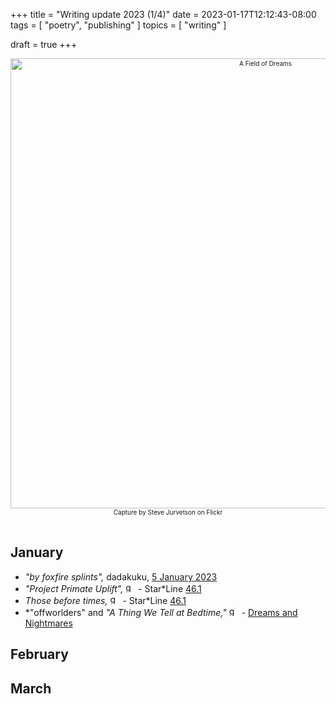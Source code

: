 +++
title = "Writing update 2023 (1/4)"
date = 2023-01-17T12:12:43-08:00
tags = [
  "poetry",
  "publishing"
]
topics = [
  "writing"
]

draft = true
+++
<div align="center" style="font-size:x-small"><img src="https://milkfish08.s3.amazonaws.com/photo/blog/40054482212_3d4849f1aa_c.jpg" width="800" height="720" alt="A Field of Dreams"
title="A Field of Dreams" /><br />
Capture by Steve Jurvetson on Flickr</div><br clear="all" />

## January

* *"by foxfire splints",* dadakuku, [5 January 2023](https://dadakuku.com/2023/01/05/181/)
* *"Project Primate Uplift",* <img src="https://milkfish08.s3.amazonaws.com/photo/blog/award_star_gold_1.png" width=16 height=16 title="gold star" /> - Star*Line [46.1](https://sfpoetry.com/sl/issues/starline46.1.html)
* *Those before times,* <img src="https://milkfish08.s3.amazonaws.com/photo/blog/award_star_gold_1.png" width=16 height=16 title="gold star" /> - Star*Line [46.1](https://sfpoetry.com/sl/issues/starline46.1.html)
* *"offworlders" and *"A Thing We Tell at Bedtime,"* <img src="https://milkfish08.s3.amazonaws.com/photo/blog/award_star_gold_1.png" width=16 height=16 title="gold star" /> - [Dreams and Nightmares](https://dreamsandnightmaresmagazine.blogspot.com/2023/01/010223b.html)

## February

## March